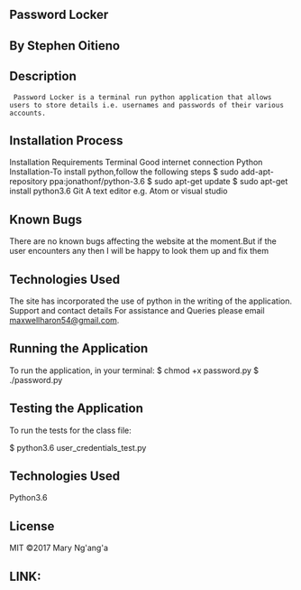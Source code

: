 ## Password Locker

## By Stephen Oitieno

## Description
     Password Locker is a terminal run python application that allows users to store details i.e. usernames and passwords of their various accounts.




## Installation Process

Installation Requirements
Terminal
Good internet connection
Python Installation-To install python,follow the following steps
$ sudo add-apt-repository ppa:jonathonf/python-3.6
$ sudo apt-get update
$ sudo apt-get install python3.6
Git
A text editor e.g. Atom or visual studio


## Known Bugs
There are no known bugs affecting the website at the moment.But if the user encounters any then I will be happy to look them up and fix them

## Technologies Used
The site has incorporated the use of python in the writing of the application.
Support and contact details
For assistance and Queries please email maxwellharon54@gmail.com.
## Running the Application
To run the application, in your terminal:
  $ chmod +x password.py
  $ ./password.py
## Testing the Application
  To run the tests for the class file:

  $ python3.6 user_credentials_test.py
## Technologies Used
 Python3.6
## License
  MIT ©2017 Mary Ng'ang'a 

  ## LINK: